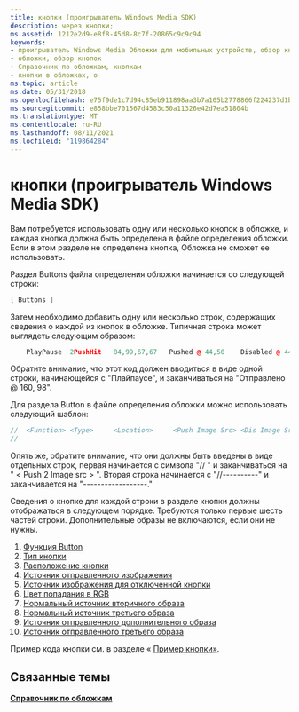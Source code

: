 ```yaml
---
title: кнопки (проигрыватель Windows Media SDK)
description: через кнопки;
ms.assetid: 1212e2d9-e8f8-45d8-8c7f-20865c9c9c94
keywords:
- проигрыватель Windows Media Обложки для мобильных устройств, обзор кнопок
- обложки, обзор кнопок
- Справочник по обложкам, кнопкам
- кнопки в обложках, о
ms.topic: article
ms.date: 05/31/2018
ms.openlocfilehash: e75f9de1c7d94c85eb911898aa3b7a105b2778866f224237d1b845d8a1fbb7f6
ms.sourcegitcommit: e858bbe701567d4583c50a11326e42d7ea51804b
ms.translationtype: MT
ms.contentlocale: ru-RU
ms.lasthandoff: 08/11/2021
ms.locfileid: "119864284"
---
```

# <a name="buttons-windows-media-player-sdk"></a>кнопки (проигрыватель Windows Media SDK)

Вам потребуется использовать одну или несколько кнопок в обложке, и каждая кнопка должна быть определена в файле определения обложки. Если в этом разделе не определена кнопка, Обложка не сможет ее использовать.

Раздел Buttons файла определения обложки начинается со следующей строки:


```C++
[ Buttons ]

```



Затем необходимо добавить одну или несколько строк, содержащих сведения о каждой из кнопок в обложке. Типичная строка может выглядеть следующим образом:


```C++
    PlayPause  2PushHit   84,99,67,67   Pushed @ 44,50    Disabled @ 44,50     0,255,255  Pushed @ 160,5      Pushed @ 160,98

```



Обратите внимание, что этот код должен вводиться в виде одной строки, начинающейся с "Плайпаусе", и заканчиваться на "Отправлено @ 160, 98".

Для раздела Button в файле определения обложки можно использовать следующий шаблон:


```C++
//  <Function> <Type>     <Location>     <Push Image Src> <Dis Image Src>    <Hit R,G,B> <Norm 2 Image Src> <Push 2 Image Src>
//  ---------- ------     ----------     ---------------- ---------------    ----------- ------------------ ------------------

```



Опять же, обратите внимание, что они должны быть введены в виде отдельных строк, первая начинается с символа "// <Function> " и заканчиваться на " &lt; Push 2 Image src &gt; ". Вторая строка начинается с "//----------" и заканчивается на "------------------."

Сведения о кнопке для каждой строки в разделе кнопки должны отображаться в следующем порядке. Требуются только первые шесть частей строки. Дополнительные образы не включаются, если они не нужны.

1.  [Функция Button](button-function.md)
2.  [Тип кнопки](button-type.md)
3.  [Расположение кнопки](button-location.md)
4.  [Источник отправленного изображения](pushed-image-source.md)
5.  [Источник изображения для отключенной кнопки](image-source-for-disabled-button.md)
6.  [Цвет попадания в RGB](hit-rgb-color.md)
7.  [Нормальный источник вторичного образа](normal-secondary-image-source.md)
8.  [Нормальный источник третьего образа](normal-tertiary-image-source.md)
9.  [Источник отправленного дополнительного образа](pushed-secondary-image-source.md)
10. [Источник отправленного третьего образа](pushed-tertiary-image-source.md)

Пример кода кнопки см. в разделе « [Пример кнопки»](sample-button-section.md).

## <a name="related-topics"></a>Связанные темы

<dl> <dt>

[**Справочник по обложкам**](skin-reference.md)
</dt> </dl>

 

 





